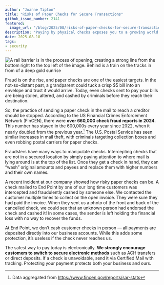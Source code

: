 ```yaml
---
author: "Joanne Tipton"
title: "Risks of Paper Checks for Secure Transactions"
github_issue_number: 2141
featured:
  image_url: "/blog/2025/08/risks-of-paper-checks-for-secure-transactions/rail-barrier-opening.webp"
description: "Paying by physical checks exposes you to a growing world of fraud. Review your payment processes and use electronic options to stay safe."
date: 2025-08-18
tags:
- security
---
```


![A rail barrier is in the process of opening, creating a strong line from the bottom right to the top left of the image. Behind is a train on the tracks in from of a deep gold sunrise](/blog/2025/08/risks-of-paper-checks-for-secure-transactions/rail-barrier-opening.webp)

<!-- Photo by Seth Jensen, 2025 -->

Fraud is on the rise, and paper checks are one of the easiest targets. In the not-so-distant past, a grandparent could tuck a crisp $5 bill into an envelope and trust it would arrive. Today, even checks sent to pay your bills are being stolen, altered, and cashed by criminals before they reach their destination.

So, the practice of sending a paper check in the mail to reach a creditor should be stopped. According to the US Financial Crimes Enforcement Network (FinCEN), there were **over 660,000 check fraud reports in 2024**. This number has stayed in the 600,000s every year since 2022, when it nearly doubled from the previous year.[^1] The U.S. Postal Service has seen similar increases in mail theft, with criminals targeting collection boxes and even robbing postal carriers for paper checks.

Fraudsters have many ways to manipulate checks. Intercepting checks that are not in a secured location by simply paying attention to where mail is lying around is at the top of the list. Once they get a check in hand, they can “wash” original amounts and payees and replace them with higher numbers and their own names.

A recent incident at our company showed how risky paper checks can be. A check mailed to End Point by one of our long time customers was intercepted and fraudulently cashed by someone else. We contacted the customer multiple times to collect on the open invoice. They were sure they had paid the invoice. When they sent us a photo of the front and back of the cancelled check, we could see that an unknown person had endorsed the check and cashed it! In some cases, the sender is left holding the financial loss with no way to recover the funds.

At End Point, we don’t cash customer checks in person — all payments are deposited directly into our business accounts. While this adds some protection, it’s useless if the check never reaches us.

The safest way to pay today is electronically. **We strongly encourage customers to switch to secure electronic methods** such as ACH transfers or direct deposits. If a check is unavoidable, send it via Certified Mail with tracking. Protecting your payment protects both your business and ours.

[^1]: Data aggregated from https://www.fincen.gov/reports/sar-stats
